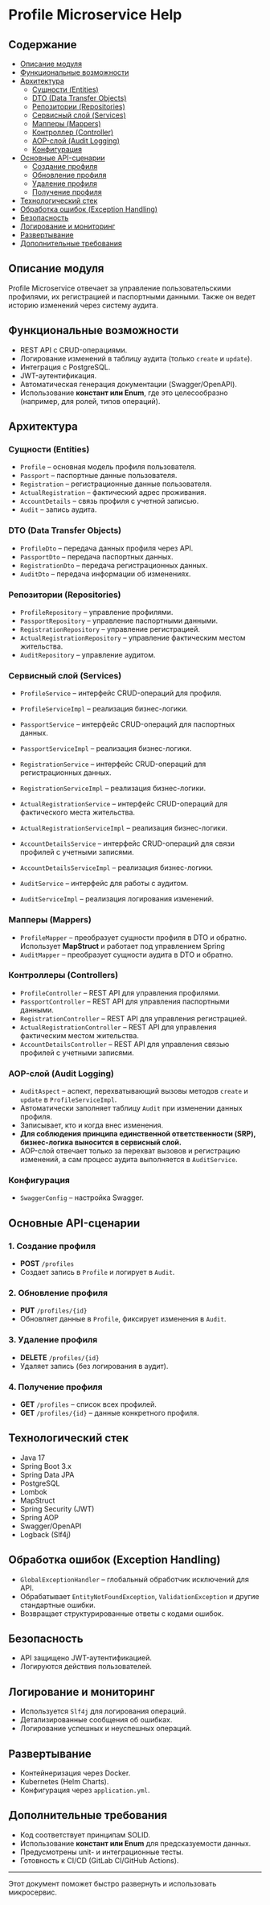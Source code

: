 # Profile Microservice Help

## Содержание

- [Описание модуля](#описание-модуля)
- [Функциональные возможности](#функциональные-возможности)
- [Архитектура](#архитектура)
    - [Сущности (Entities)](#сущности-entities)
    - [DTO (Data Transfer Objects)](#dto-data-transfer-objects)
    - [Репозитории (Repositories)](#репозитории-repositories)
    - [Сервисный слой (Services)](#сервисный-слой-services)
    - [Мапперы (Mappers)](#мапперы-mappers)
    - [Контроллер (Controller)](#контроллер-controller)
    - [AOP-слой (Audit Logging)](#aop-слой-audit-logging)
    - [Конфигурация](#конфигурация)
- [Основные API-сценарии](#основные-api-сценарии)
    - [Создание профиля](#1-создание-профиля)
    - [Обновление профиля](#2-обновление-профиля)
    - [Удаление профиля](#3-удаление-профиля)
    - [Получение профиля](#4-получение-профиля)
- [Технологический стек](#технологический-стек)
- [Обработка ошибок (Exception Handling)](#обработка-ошибок-exception-handling)
- [Безопасность](#безопасность)
- [Логирование и мониторинг](#логирование-и-мониторинг)
- [Развертывание](#развертывание)
- [Дополнительные требования](#дополнительные-требования)

## Описание модуля

Profile Microservice отвечает за управление пользовательскими профилями, их регистрацией и паспортными данными. Также он ведет историю изменений через систему аудита.

## Функциональные возможности

- REST API с CRUD-операциями.
- Логирование изменений в таблицу аудита (только `create` и `update`).
- Интеграция с PostgreSQL.
- JWT-аутентификация.
- Автоматическая генерация документации (Swagger/OpenAPI).
- Использование **констант или Enum**, где это целесообразно (например, для ролей, типов операций).

## Архитектура

### Сущности (Entities)

- `Profile` – основная модель профиля пользователя.
- `Passport` – паспортные данные пользователя.
- `Registration` – регистрационные данные пользователя.
- `ActualRegistration` – фактический адрес проживания.
- `AccountDetails` – связь профиля с учетной записью.
- `Audit` – запись аудита.

### DTO (Data Transfer Objects)

- `ProfileDto` – передача данных профиля через API.
- `PassportDto` – передача паспортных данных.
- `RegistrationDto` – передача регистрационных данных.
- `AuditDto` – передача информации об изменениях.

### Репозитории (Repositories)

- `ProfileRepository` – управление профилями.
- `PassportRepository` – управление паспортными данными.
- `RegistrationRepository` – управление регистрацией.
- `ActualRegistrationRepository` – управление фактическим местом жительства.
- `AuditRepository` – управление аудитом.

### Сервисный слой (Services)

- `ProfileService` – интерфейс CRUD-операций для профиля.

- `ProfileServiceImpl` – реализация бизнес-логики.

- `PassportService` – интерфейс CRUD-операций для паспортных данных.

- `PassportServiceImpl` – реализация бизнес-логики.

- `RegistrationService` – интерфейс CRUD-операций для регистрационных данных.

- `RegistrationServiceImpl` – реализация бизнес-логики.

- `ActualRegistrationService` – интерфейс CRUD-операций для фактического места жительства.

- `ActualRegistrationServiceImpl` – реализация бизнес-логики.

- `AccountDetailsService` – интерфейс CRUD-операций для связи профилей с учетными записями.

- `AccountDetailsServiceImpl` – реализация бизнес-логики.

- `AuditService` – интерфейс для работы с аудитом.

- `AuditServiceImpl` – реализация логирования изменений.

### Мапперы (Mappers)

- `ProfileMapper` – преобразует сущности профиля в DTO и обратно. Использует **MapStruct** и работает под управлением Spring&#x20;
- `AuditMapper` – преобразует сущности аудита в DTO и обратно.

### Контроллеры (Controllers)

- `ProfileController` – REST API для управления профилями.
- `PassportController` – REST API для управления паспортными данными.
- `RegistrationController` – REST API для управления регистрацией.
- `ActualRegistrationController` – REST API для управления фактическим местом жительства.
- `AccountDetailsController` – REST API для управления связью профилей с учетными записями.

### AOP-слой (Audit Logging)

- `AuditAspect` – аспект, перехватывающий вызовы методов `create` и `update` в `ProfileServiceImpl`.
- Автоматически заполняет таблицу `Audit` при изменении данных профиля.
- Записывает, кто и когда внес изменения.
- **Для соблюдения принципа единственной ответственности (SRP), бизнес-логика выносится в сервисный слой.**
- AOP-слой отвечает только за перехват вызовов и регистрацию изменений, а сам процесс аудита выполняется в `AuditService`.

### Конфигурация

- `SwaggerConfig` – настройка Swagger.

## Основные API-сценарии

### 1. Создание профиля

- **POST** `/profiles`
- Создает запись в `Profile` и логирует в `Audit`.

### 2. Обновление профиля

- **PUT** `/profiles/{id}`
- Обновляет данные в `Profile`, фиксирует изменения в `Audit`.

### 3. Удаление профиля

- **DELETE** `/profiles/{id}`
- Удаляет запись (без логирования в аудит).

### 4. Получение профиля

- **GET** `/profiles` – список всех профилей.
- **GET** `/profiles/{id}` – данные конкретного профиля.

## Технологический стек

- Java 17
- Spring Boot 3.x
- Spring Data JPA
- PostgreSQL
- Lombok
- MapStruct
- Spring Security (JWT)
- Spring AOP
- Swagger/OpenAPI
- Logback (Slf4j)

## Обработка ошибок (Exception Handling)

- `GlobalExceptionHandler` – глобальный обработчик исключений для API.
- Обрабатывает `EntityNotFoundException`, `ValidationException` и другие стандартные ошибки.
- Возвращает структурированные ответы с кодами ошибок.

## Безопасность

- API защищено JWT-аутентификацией.
- Логируются действия пользователей.

## Логирование и мониторинг

- Используется `Slf4j` для логирования операций.
- Детализированные сообщения об ошибках.
- Логирование успешных и неуспешных операций.

## Развертывание

- Контейнеризация через Docker.
- Kubernetes (Helm Charts).
- Конфигурация через `application.yml`.

## Дополнительные требования

- Код соответствует принципам SOLID.
- Использование **констант или Enum** для предсказуемости данных.
- Предусмотрены unit- и интеграционные тесты.
- Готовность к CI/CD (GitLab CI/GitHub Actions).

---

Этот документ поможет быстро развернуть и использовать микросервис.

